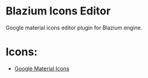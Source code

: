 # Blazium Icons Editor
Google material icons editor plugin for Blazium engine.

# Icons:
* [Google Material Icons](https://github.com/google/material-design-icons?tab=Apache-2.0-1-ov-file)

